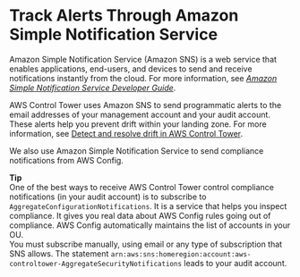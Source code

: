 # Track Alerts Through Amazon Simple Notification Service<a name="sns"></a>

Amazon Simple Notification Service \(Amazon SNS\) is a web service that enables applications, end\-users, and devices to send and receive notifications instantly from the cloud\. For more information, see *[Amazon Simple Notification Service Developer Guide](https://docs.aws.amazon.com/sns/latest/dg/)*\.

AWS Control Tower uses Amazon SNS to send programmatic alerts to the email addresses of your management account and your audit account\. These alerts help you prevent drift within your landing zone\. For more information, see [Detect and resolve drift in AWS Control Tower](drift.md)\. 

We also use Amazon Simple Notification Service to send compliance notifications from AWS Config\.

**Tip**  
One of the best ways to receive AWS Control Tower control compliance notifications \(in your audit account\) is to subscribe to `AggregateConfigurationNotifications`\. It is a service that helps you inspect compliance\. It gives you real data about AWS Config rules going out of compliance\. AWS Config automatically maintains the list of accounts in your OU\.  
You must subscribe manually, using email or any type of subscription that SNS allows\. The statement `arn:aws:sns:homeregion:account:aws-controltower-AggregateSecurityNotifications` leads to your audit account\. 